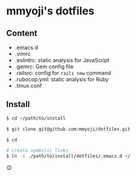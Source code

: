 # mmyoji's dotfiles

## Content

* .emacs.d
* .vimrc
* .eslintrc: static analysis for JavaScript
* .gemrc: Gem config file
* .railsrc: config for `rails new` command
* .rubocop.yml: static analysis for Ruby
* .tmux.conf


## Install

```sh
$ cd ~/path/to/install

$ git clone git@github.com:mmyoji/dotfiles.git

$ cd

# create symbolic links
$ ln -s ./path/to/install/dotfiles/.emacs.d ~/
```

:relieved:

